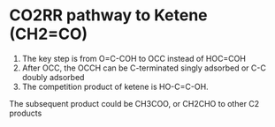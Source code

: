 # CO2RR pathway to Ketene (CH2=CO)

1. The key step is from O=C-COH to OCC instead of HOC=COH
1. After OCC, the OCCH can be C-terminated singly adsorbed or C-C doubly adsorbed
1. The competition product of ketene is HO-C=C-OH.

The subsequent product could be CH3COO, or CH2CHO to other C2 products
